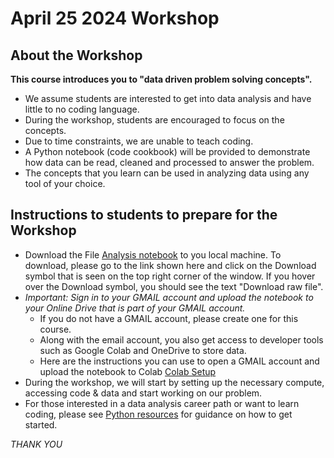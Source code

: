 # April 25 2024 Workshop

## About the Workshop

**This course introduces you to "data driven problem solving concepts".**
- We assume students are interested to get into data analysis and have little to no coding language.
- During the workshop, students are encouraged to focus on the concepts.
 - Due to time constraints, we are unable to teach coding.
 - A Python notebook (code cookbook) will be provided to demonstrate how data can be read, cleaned and processed to answer the problem.
 - The concepts that you learn can be used in analyzing data using any tool of your choice.


## Instructions to students to prepare for the Workshop
* Download the File [Analysis notebook](./test_notebook.ipynb) to you local machine. To download, please go to the link shown here and click on the Download symbol that is seen on the top right corner of the window. If you hover over the Download symbol, you should see the text "Download raw file".
* *Important: Sign in to your GMAIL account and upload the notebook to your Online Drive that is part of your GMAIL account.*
  * If you do not have a GMAIL account, please create one for this course.  
  * Along with the email account, you also get access to developer tools such as Google Colab and OneDrive to store data.
  * Here are the instructions you can use to open a GMAIL account and upload the notebook to Colab [Colab Setup](./gmail_setup.md)
* During the workshop, we will start by setting up the necessary compute, accessing code & data and start working on our problem.
* For those interested in a data analysis career path or want to learn coding, please see [Python resources](./python_introduction.md) for guidance on how to get started.



*THANK YOU*
